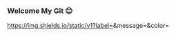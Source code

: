 ### Welcome My Git 😊

https://img.shields.io/static/v1?label=<LABEL>&message=<MESSAGE>&color=<COLOR>
